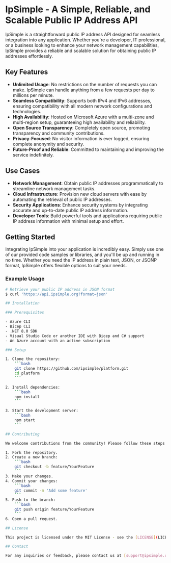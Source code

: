# IpSimple - A Simple, Reliable, and Scalable Public IP Address API

IpSimple is a straightforward public IP address API designed for seamless integration into any application. Whether you're a developer, IT professional, or a business looking to enhance your network management capabilities, IpSimple provides a reliable and scalable solution for obtaining public IP addresses effortlessly.

## Key Features

- **Unlimited Usage**: No restrictions on the number of requests you can make. IpSimple can handle anything from a few requests per day to millions per minute.
- **Seamless Compatibility**: Supports both IPv4 and IPv6 addresses, ensuring compatibility with all modern network configurations and technologies.
- **High Availability**: Hosted on Microsoft Azure with a multi-zone and multi-region setup, guaranteeing high availability and reliability.
- **Open Source Transparency**: Completely open source, promoting transparency and community contributions.
- **Privacy-Focused**: No visitor information is ever logged, ensuring complete anonymity and security.
- **Future-Proof and Reliable**: Committed to maintaining and improving the service indefinitely.

## Use Cases

- **Network Management**: Obtain public IP addresses programmatically to streamline network management tasks.
- **Cloud Infrastructure**: Provision new cloud servers with ease by automating the retrieval of public IP addresses.
- **Security Applications**: Enhance security systems by integrating accurate and up-to-date public IP address information.
- **Developer Tools**: Build powerful tools and applications requiring public IP address information with minimal setup and effort.

## Getting Started

Integrating IpSimple into your application is incredibly easy. Simply use one of our provided code samples or libraries, and you'll be up and running in no time. Whether you need the IP address in plain text, JSON, or JSONP format, IpSimple offers flexible options to suit your needs.

### Example Usage

```bash
# Retrieve your public IP address in JSON format
$ curl 'https://api.ipsimple.org?format=json'

## Installation

### Prerequisites

- Azure CLI
- Bicep CLI
- .NET 8.0 SDK
- Visual Studio Code or another IDE with Bicep and C# support
- An Azure account with an active subscription

### Setup

1. Clone the repository:
    ```bash
    git clone https://github.com/ipsimple/platform.git
    cd platform
    ```

2. Install dependencies:
    ```bash
    npm install
    ```

3. Start the development server:
    ```bash
    npm start
    ```

## Contributing

We welcome contributions from the community! Please follow these steps to contribute:

1. Fork the repository.
2. Create a new branch:
    ```bash
    git checkout -b feature/YourFeature
    ```
3. Make your changes.
4. Commit your changes:
    ```bash
    git commit -m 'Add some feature'
    ```
5. Push to the branch:
    ```bash
    git push origin feature/YourFeature
    ```
6. Open a pull request.

## License

This project is licensed under the MIT License - see the [LICENSE](LICENSE) file for details.

## Contact

For any inquiries or feedback, please contact us at [support@ipsimple.org](mailto:support@ipsimple.org).
